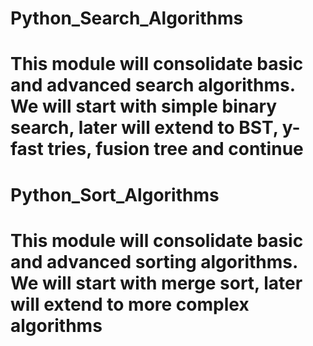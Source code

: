 # Python_Search_Algorithms
# This module will consolidate basic and advanced search algorithms. We will start with simple binary search, later will extend to BST, y-fast tries, fusion tree and continue

# Python_Sort_Algorithms
# This module will consolidate basic and advanced sorting algorithms. We will start with merge sort, later will extend to more complex algorithms
